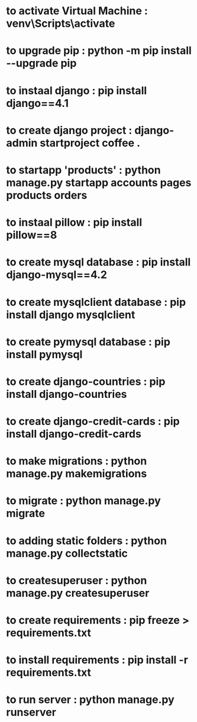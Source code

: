 # to activate Virtual Machine  : venv\Scripts\activate
# to upgrade pip : python -m pip install --upgrade pip
# to instaal django   : pip install django==4.1
# to create django project   : django-admin startproject coffee .
# to startapp 'products'  : python manage.py startapp accounts pages products orders
# to instaal pillow   : pip install pillow==8
# to create mysql database   : pip install django-mysql==4.2
# to create mysqlclient database   : pip install django mysqlclient
# to create  pymysql database   : pip install pymysql
# to create django-countries   : pip install django-countries
# to create django-credit-cards   : pip install django-credit-cards
# to make migrations   : python manage.py makemigrations 
# to migrate   : python manage.py migrate
# to adding static folders  : python manage.py collectstatic
# to createsuperuser  : python manage.py createsuperuser
# to create requirements  : pip freeze > requirements.txt
# to install requirements  : pip install -r requirements.txt

# to run server   : python manage.py runserver

